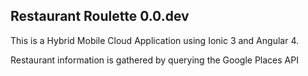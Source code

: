 
## Restaurant Roulette 0.0.dev

This is a Hybrid Mobile Cloud Application using Ionic 3 and Angular 4.

Restaurant information is gathered by querying the Google Places API

